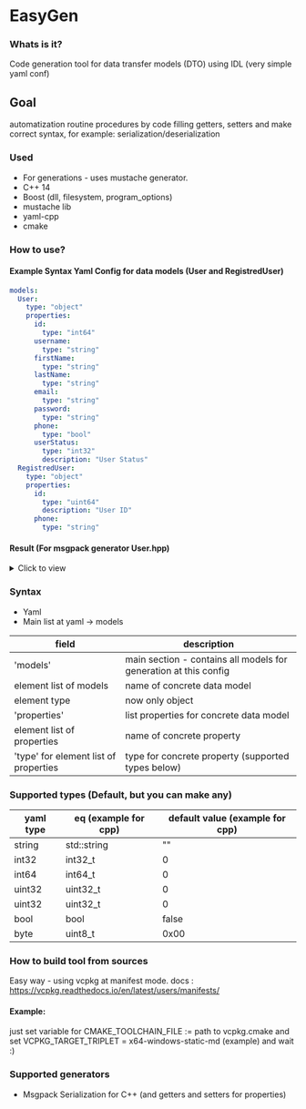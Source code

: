 # EasyGen
### Whats is it?
Code generation tool for data transfer models (DTO) using IDL (very simple  yaml conf)

## Goal
automatization routine procedures by code filling getters, setters and make correct syntax, for example: serialization/deserialization

### Used
* For generations - uses mustache generator.
* C++ 14
* Boost (dll, filesystem, program_options)
* mustache lib
* yaml-cpp
* cmake


### How to use?
#### Example Syntax Yaml Config for data models (User and RegistredUser)
```yaml
models:
  User:
    type: "object"
    properties:
      id:
        type: "int64"
      username:
        type: "string"
      firstName:
        type: "string"
      lastName:
        type: "string"
      email:
        type: "string"
      password:
        type: "string"
      phone:
        type: "bool"
      userStatus:
        type: "int32"
        description: "User Status"
  RegistredUser:
    type: "object"
    properties: 
      id:
        type: "uint64"
        description: "User ID"
      phone:
        type: "string"
```

#### Result (For msgpack generator User.hpp)
<details>
  <summary>Click to view</summary>
  
```cpp
#pragma  once

#ifndef User_H_

#define User_H_

  

#include  <string>

#include  "IBinarySerializer.hpp"

#include  <msgpack.hpp>

  

namespace  io {

namespace  codegen {

namespace  datamodel {

  

class  User : public  io::codegen::datamodel::IBinarySerializer {

  

public:

User();

~User() override = default;

  

int64_t  get_id() const;

void  set_id(int64_t  id_in);

std::string  get_username() const;

void  set_username(std::string  username_in);

std::string  get_firstName() const;

void  set_firstName(std::string  firstName_in);

std::string  get_lastName() const;

void  set_lastName(std::string  lastName_in);

std::string  get_email() const;

void  set_email(std::string  email_in);

std::string  get_password() const;

void  set_password(std::string  password_in);

bool  get_phone() const;

void  set_phone(bool  phone_in);

int32_t  get_userStatus() const;

void  set_userStatus(int32_t  userStatus_in);

  

/*!

* @brief Serialization object to binary format

* @return byte array

*/

std::vector<uint8_t> ToBinary() const  override;

/*!

* @brief Deserialization from binary format

* @param  data_in byte array (serialized object)

* @return successful/unsuccessful operation

*/

bool  FromBinary(const  std::vector<uint8_t>&  data_in) override;

  
  

MSGPACK_DEFINE(m_id, m_username, m_firstName, m_lastName, m_email, m_password, m_phone, m_userStatus);

  

protected:

int64_t m_id;

std::string m_username;

std::string m_firstName;

std::string m_lastName;

std::string m_email;

std::string m_password;

bool m_phone;

int32_t m_userStatus;

public:

friend  bool  operator==(const  User&  lhs, const  User&  rhs)

{

return  std::tie(lhs.m_id, lhs.m_username, lhs.m_firstName, lhs.m_lastName, lhs.m_email, lhs.m_password, lhs.m_phone, lhs.m_userStatus) == std::tie(rhs.m_id, rhs.m_username, rhs.m_firstName, rhs.m_lastName, rhs.m_email, rhs.m_password, rhs.m_phone, rhs.m_userStatus);

}

  

friend bool operator!=(const User& lhs, const User& rhs)

{

return !(lhs == rhs);

}

};

  

} // datamodel

} // codegen

} // io

  

#endif /* User_H_ */
```
</details>

### Syntax

* Yaml
* Main list at yaml -> models

|field| description  |
|--|--|
| 'models' | main section - contains all models for generation at this config |
| element list of models| name of concrete data model |
| element type| now only object |
| 'properties'| list properties for concrete data model |
| element list of properties| name of concrete property|
| 'type' for element list of properties| type for concrete property (supported types below) |


### Supported types (Default, but you can make any)
|yaml type| eq (example for cpp) |default value (example for cpp) |
|--|--|--|
|string  | std::string | "" |
|int32| int32_t | 0 |
|int64| int64_t | 0 |
|uint32| uint32_t | 0 |
|uint32| uint32_t | 0 |
|bool| bool | false |
|byte| uint8_t | 0x00 |


### How to build tool from sources
 Easy way - using vcpkg at manifest mode.
 docs : https://vcpkg.readthedocs.io/en/latest/users/manifests/
#### Example:
just set variable for CMAKE_TOOLCHAIN_FILE := path to vcpkg.cmake
and set VCPKG_TARGET_TRIPLET = x64-windows-static-md (example)
and wait :)

### Supported generators
 - Msgpack Serialization for C++ (and getters and setters for properties)


